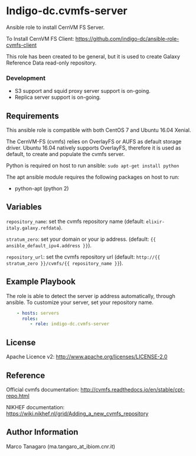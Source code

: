 Indigo-dc.cvmfs-server
=========================

Ansible role to install CernVM FS Server.

To Install CernVM FS Client: https://github.com/indigo-dc/ansible-role-cvmfs-client

This role has been created to be general, but it is used to create Galaxy Reference Data read-only repository.

### Development

- S3 support and squid proxy server support is on-going.
- Replica server support is on-going.

Requirements
------------

This ansible role is compatible with both CentOS 7 and Ubuntu 16.04 Xenial. 

The CernVM-FS (cvmfs) relies on OverlayFS or AUFS as default storage driver. Ubuntu 16.04 natively supports OverlayFS, therefore it is used as default, to create and populate the cvmfs server.

Python is required on host to run ansible: ``sudo apt-get install python``

The apt ansible module requires the following packages on host to run:

- python-apt (python 2)

Variables
---------
``repository_name``: set the cvmfs repository name (default: ``elixir-italy.galaxy.refdata``).

``stratum_zero``: set your domain or your ip address. (default: ``{{ ansible_default_ipv4.address }}``).

``repository_url``: set the cvmfs repository url (default: ``http://{{ stratum_zero }}/cvmfs/{{ repository_name }}``).

Example Playbook
----------------
The role is able to detect the server ip address automatically, through ansible. To customize your server, set your repository name.

```yaml
    - hosts: servers
      roles:
         - role: indigo-dc.cvmfs-server
```

License
-------
Apache Licence v2: http://www.apache.org/licenses/LICENSE-2.0

Reference
---------
Official cvmfs documentation: http://cvmfs.readthedocs.io/en/stable/cpt-repo.html

NIKHEF documentation: https://wiki.nikhef.nl/grid/Adding_a_new_cvmfs_repository

Author Information
------------------
Marco Tanagaro (ma.tangaro_at_ibiom.cnr.it)
